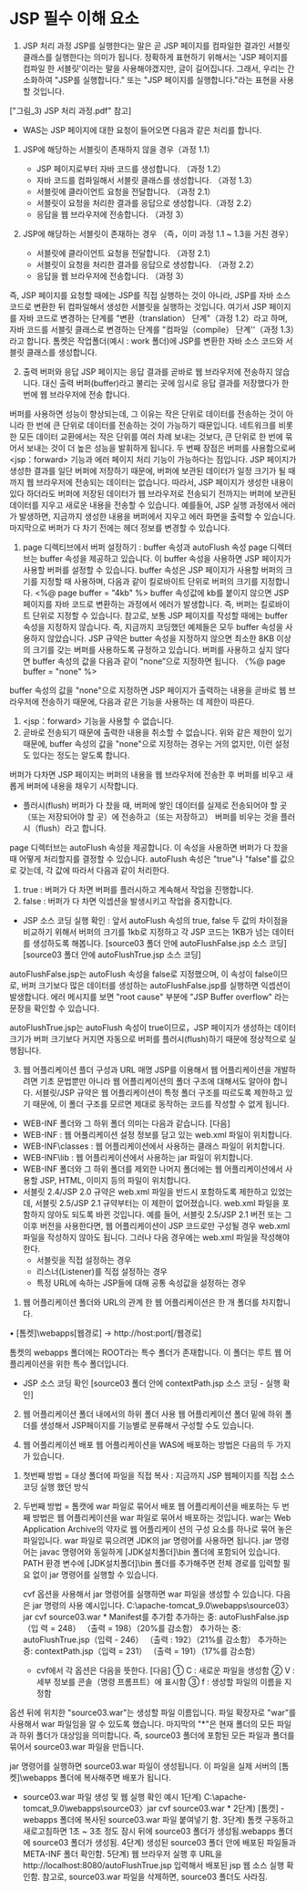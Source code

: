 # JSP 필수 이해 요소

1. JSP 처리 과정
JSP를 실행한다는 말은 곧 JSP 페이지를 컴파일한 결과인 서블릿 클래스를 실행한다는 의미가 됩니다.
정확하게 표현하기 위해서는 'JSP 페이지를 컴파일 한 서블릿'이라는 말을 사용해야겠지만, 글이 길어집니다.
그래서, 우리는 간소화하여 "JSP를 실행합니다." 또는 "JSP 페이지를 실행합니다."라는 표현을 사용할 것입니다.

["그림_3) JSP 처리 과정.pdf" 참고]
* WAS는 JSP 페이지에 대한 요청이 들어오면 다음과 같은 처리를 합니다.
1) JSP에 해당하는 서블릿이 존재하지 않을 경우（과정 1.1）
   - JSP 페이지로부터 자바 코드를 생성합니다. （과정 1.2）
   - 자바 코드를 컴파일해서 서블릿 클래스를 생성합니다. （과정 1.3）
   - 서블릿에 클라이언트 요청을 전달합니다. （과정 2.1）
   - 서블릿이 요청을 처리한 결과를 응답으로 생성합니다.（과정 2.2）
   - 응답을 웹 브라우저에 전송합니다. （과정 3）

2) JSP에 해당하는 서블릿이 존재하는 경우 （즉，이미 과정 1.1 ~ 1.3을 거친 경우）
   - 서블릿에 클라이언트 요청을 전달합니다. （과정 2.1）
   - 서블릿이 요청을 처리한 결과를 응답으로 생성합니다. （과정 2.2）
   - 응답을 웹 브라우저에 전송합니다. （과정 3）

즉, JSP 페이지를 요청할 때에는 JSP를 직접 실행하는 것이 아니라,
JSP를 자바 소스 코드로 변환한 뒤 컴파일해서 생성한 서블릿을 실행하는 것입니다.
여기서 JSP 페이지를 자바 코드로 변경하는 단계를 "변환（translation） 단계"（과정 1.2）라고 하며,
자바 코드를 서블릿 클래스로 변경하는 단계를 "컴파일（compile） 단계''（과정 1.3）라고 합니다.
톰켓은 작업폴더(예시 : work 폴더)에 JSP를 변환한 자바 소스 코드와 서블릿 클래스를 생성합니다.

2. 출력 버퍼와 응답
JSP 페이지는 응답 결과를 곧바로 웹 브라우저에 전송하지 않습니다.
대신 출력 버퍼(buffer)라고 불리는 곳에 임시로 응답 결과를 저장했다가
한 번에 웹 브라우저에 전송 합니다.

버퍼를 사용하면 성능이 향상되는데, 그 이유는 작은 단위로 데이터를 전송하는 것이 아니라
한 번에 큰 단위로 데이터를 전송하는 것이 가능하기 때문입니다. 네트워크를 비롯한
모든 데이터 교환에서는 작은 단위를 여러 차례 보내는 것보다,
큰 단위로 한 번에 묶어서 보내는 것이 더 높은 성능을 발휘하게 됩니다.
두 번째 장점은 버퍼를 사용함으로써 <jsp：forward> 기능과 에러 페이지 처리 기능이
가능하다는 점입니다. JSP 페이지가 생성한 결과를 일단 버퍼에 저장하기 때문에,
버퍼에 보관된 데이터가 일정 크기가 될 때까지 웹 브라우저에 전송되는 데이터는 없습니다.
따라서, JSP 페이지가 생성한 내용이 있다 하더라도 버퍼에 저장된 데이터가 웹 브라우저로
전송되기 전까지는 버퍼에 보관된 데이터를 지우고 새로운 내용을 전송할 수 있습니다.
예를들어, JSP 실행 과정에서 에러가 발생하면, 지금까지 생성한 내용을 버퍼에서 지우고
에러 화면을 출력할 수 있습니다.
마지막으로 버퍼가 다 차기 전에는 헤더 정보를 변경할 수 있습니다.


1) page 디렉티브에서 버퍼 설정하기 : buffer 속성과 autoFlush 속성
page 디렉터브는 buffer 속성을 제공하고 있습니다. 이 buffer 속성을 사용하면 JSP 페이지가
사용할 버퍼를 설정할 수 있습니다. buffer 속성은 JSP 페이지가 사용할 버퍼의 크기를
지정할 때 사용하며, 다음과 같이 킬로바이트 단위로 버퍼의 크기를 지정합니다.
<%@ page buffer = "4kb" %>
buffer 속성값에 kb를 붙이지 않으면 JSP 페이지를 자바 코드로 변환하는 과정에서
에러가 발생합니다. 즉, 버퍼는 킬로바이트 단위로 지정할 수 있습니다.
참고로, 보통 JSP 페이지를 작성할 때에는 buffer 속성을 지정하지 않습니다.
즉, 지금까지 코딩했던 예제들은 모두 buffer 속성을 사용하지 않았습니다.
JSP 규약은 butter 속성을 지정하지 않으면 최소한 8KB 이상의 크기를 갖는
버퍼를 사용하도록 규정하고 있습니다.
버퍼를 사용하고 싶지 않다면 buffer 속성의 값을 다음과 같이 "none”으로 지정하면 됩니다.
〈%@ page buffer = "none" %>

buffer 속성의 값을 "none"으로 지정하면 JSP 페이지가 출력하는 내용을 곧바로
웹 브라우저에 전송하기 때문에, 다음과 같은 기능을 사용하는 데 제한이 따른다.
1) <jsp：forward> 기능을 사용할 수 없습니다.
2) 곧바로 전송되기 때문에 출력한 내용을 취소할 수 없습니다.
위와 같은 제한이 있기 때문에, buffer 속성의 값을 "none"으로 지정하는 경우는
거의 없지만, 이런 설정도 있다는 정도는 알도록 합니다.

버퍼가 다차면 JSP 페이지는 버퍼의 내용을 웹 브라우저에 전송한 후
버퍼를 비우고 새롭게 버퍼에 내용을 채우기 시작합니다.

* 플러시(flush)
버퍼가 다 찼을 때, 버퍼에 쌓인 데이터를 실제로 전송되어야 할 곳（또는 저장되어야 할 곳）에
전송하고（또는 저장하고） 버퍼를 비우는 것을 플러시（flush）라고 합니다.

page 디렉터브는 autoFlush 속성을 제공합니다. 이 속성을 사용하면 버퍼가 다 찼을 때
어떻게 처리할지를 결정할 수 있습니다.
autoFlush 속성은 "true"나 "false"를 값으로 갖는데, 각 값에 따라서 다음과 같이 처리한다.
1) true : 버퍼가 다 차면 버퍼를 플러시하고 계속해서 작업을 진행합니다.
2) false : 버퍼가 다 차면 익셉션을 발생시키고 작업을 중지합니다.

* JSP 소스 코딩 실행 확인 : 앞서 autoFlush 속성의 true, false 두 값의 차이점을 비교하기 위해서
                                  버퍼의 크기를 1kb로 지정하고 각 JSP 코드는 1KB가 넘는 데이터를 생성하도록 해봅니다.
[source03 폴더 안에 autoFlushFalse.jsp 소스 코딩]
[source03 폴더 안에 autoFlushTrue.jsp 소스 코딩]
                                 
autoFlushFalse.jsp는 autoFlush 속성을 false로 지정했으며, 이 속성이 false이므로,
버퍼 크기보다 많은 데이터를 생성하는 autoFlushFalse.jsp를 실행하면 익셉션이 발생합니다.
에러 메시지를 보면 "root cause" 부분에 "JSP Buffer overflow" 라는 문장을 확인할 수 있습니다.

autoFlushTrue.jsp는 autoFlush 속성이 true이므로，JSP 페이지가 생성하는 데이터 크기가
버퍼 크기보다 커지면 자동으로 버퍼를 플러시(flush)하기 때문에 정상적으로 실행됩니다.

3. 웹 어플리케이션 플더 구성과 URL 매명
JSP를 이용해서 웹 어플리케이션을 개발하려면 기초 문법뿐만 아니라 웹 어플리케이션의
폴더 구조에 대해서도 알아야 합니다. 서블릿/JSP 규약은 웹 어플리케이션이 특정 폴더 구조를
따르도록 제한하고 있기 때문에, 이 폴더 구조를 모르면 제대로 동작하는 코드를 작성할 수 없게 됩니다.

* WEB-INF 폴더와 그 하위 폴더 의미는 다음과 같습니다.
[다음]
* WEB-INF : 웹 어풀리케이션 설정 정보를 담고 있는 web.xml 파일이 위치합니다.
* WEB-INF\classes : 웹 어플리케이션에서 사용하는 클래스 파일이 위치합니다.
* WEB-INF\lib : 웹 어플리케이션에서 사용하는 jar 파일이 위치합니다.
* WEB-INF 폴더와 그 하위 폴더를 제외한 나머지 폴더에는 웹 어플리케이션에서 사용할
  JSP, HTML, 이미지 등의 파일이 위치합니다.
* 서블릿 2.4/JSP 2.0 규약은 web.xml 파일을 반드시 포함하도록 제한하고 있었는데,
  서블릿 2.5/JSP 2.1 규약부터는 이 제한이 없어졌습니다.
  web.xml 파일을 포함하지 않아도 되도록 바뀐 것입니다. 예를 들어,
  서블릿 2.5/JSP 2.1 버전 또는 그 이후 버전을 사용한다면, 웹 어플리케이션이 JSP 코드로만
  구성될 경우 web.xml 파일을 작성하지 않아도 됩니다.
  그러나 다음 경우에는 web.xml 파일을 작성해야 한다.
  - 서블릿을 직접 설정하는 경우
  - 리스너(Listener)를 직접 설정하는 경우
  - 특정 URL에 속하는 JSP들에 대해 공통 속성값을 설정하는 경우

1) 웹 어플리케이션 폴더와 URL의 관계
   한 웹 어플리케이션은 한 개 폴더를 차지합니다.

• [톰켓]\webapps\[웹경로] → http://host:port[/웹경로]

톰켓의 webapps 폴더에는 ROOT라는 특수 폴더가 존재합니다.
이 폴더는 루트 웹 어플리케이션을 위한 특수 폴더입니다.

* JSP 소스 코딩 확인
[source03 폴더 안에 contextPath.jsp 소스 코딩 - 실행 확인]

2) 웹 어플리케이션 폴더 내에서의 하위 폴더 사용
웹 어플리케이션 폴더 밑에 하위 폴더를 생성해서 JSP페이지를 기능별로 분류해서 구성할 수도 있습니다.

4. 웹 어플리케이션 배포
웹 어플리케이션을 WAS에 배포하는 방법은 다음의 두 가지가 있습니다.
1) 첫번째 방법 = 대상 폴더에 파일을 직접 복사 : 지금까지 JSP 웹페이지를 직접 소스 코딩 실행 했던 방식
2) 두번째 방법 = 톰캣에 war 파일로 묶어서 배포
   웹 어플리케이션을 배포하는 두 번째 방법은 웹 어플리케이션을 war 파일로 묶어서 배포하는 것입니다.
   war는 Web Application Archive의 약자로 웹 어플리케이 션의 구성 요소를 하나로 묶어 놓은 파일입니다.
   war 파일로 묶으려면 JDK의 jar 명령어를 사용하면 됩니다. jar 명령어는 javac 명령어와 동일하게
   [JDK설치폴더]\bin 폴더에 포함되어 있습니다. PATH 환경 변수에 [JDK설치폴더]\bin 폴더를 추가해주면
   전체 경로를 입력할 필요 없이 jar 명령어를 실행할 수 있습니다.

   cvf 옵션을 사용해서 jar 명령어를 실행하면 war 파일을 생성할 수 있습니다.
   다음은 jar 명령의 사용 예시입니다.
   C:\apache-tomcat_9.0\webapps\source03〉jar cvf source03.war *
   Manifest를 추가함
   추가하는 중: autoFlushFalse.jsp（입 력 = 248） （출력 = 198）（20%를 감소함）
   추가하는 중: autoFlushTrue.jsp（입력 - 246） （출력 : 192）（21%를 감소함）
   추가하는 증: contextPath.jsp（입력 = 231） （출력 = 191）（17%를 감소함）

   * cvf에서 각 옵션은 다음을 뜻한다.
   [다음]
   ① C : 새로운 파일을 생성함
   ② V : 세부 정보를 콘솔（명령 프롬프트）에 표시함
   ③ f : 생성할 파일의 이름을 지정함

옵션 뒤에 위치한 "source03.war"는 생성할 파일 이름입니다.
파일 확장자로 "war”를 사용해서 war 파일임을 알 수 있도록 했습니다.
마지막의 "*"은 현재 폴더의 모든 파일과 하위 폴더가 대상임을 의미합니다.
즉, source03 폴더에 포함된 모든 파일과 폴더를 묶어서 source03.war 파일을 만듭니다.

jar 명령어를 실행하면 source03.war 파일이 생성됩니다. 이 파일을 실제 서버의
[톰켓]\webapps 폴더에 복사해주면 배포가 됩니다.

* source03.war 파일 생성 및 웹 실행 확인 예시
1단계) C:\apache-tomcat_9.0\webapps\source03〉jar cvf source03.war *
2단계) [톰캣] - webapps 폴더에 복사된 source03.war 파일 붙여넣기 함.
3단계) 톰캣 구동하고 새로고침하면 1초 ~ 3초 정도 잠시 뒤에
         source03 폴더가 생성됨.webapps 폴더에 source03 폴더가 생성됨.
4단계) 생성된 source03 폴더 안에 배포된 파일들과 META-INF 폴더 확인함.
5단계) 웹 브라우저 실행 후 URL을 http://localhost:8080/autoFlushTrue.jsp 입력해서
         배포된 jsp 웹 소스 실행 확인함.
참고로, source03.war 파일을 삭제하면, source03 폴더도 사라짐.




